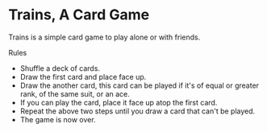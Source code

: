 # Trains, A Card Game

Trains is a simple card game to play alone or with friends.

Rules

- Shuffle a deck of cards.
- Draw the first card and place face up.
- Draw the another card, this card can be played if it's of equal or greater rank, of the same suit, or an ace.
- If you can play the card, place it face up atop the first card.
- Repeat the above two steps until you draw a card that can't be played.
- The game is now over.
